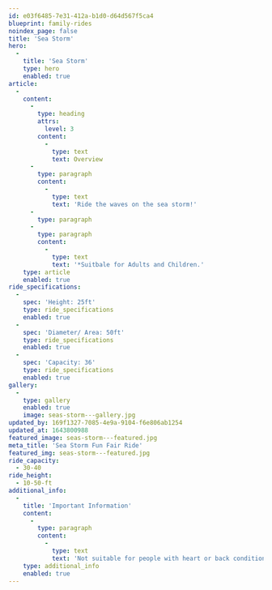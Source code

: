 ```yaml
---
id: e03f6485-7e31-412a-b1d0-d64d567f5ca4
blueprint: family-rides
noindex_page: false
title: 'Sea Storm'
hero:
  -
    title: 'Sea Storm'
    type: hero
    enabled: true
article:
  -
    content:
      -
        type: heading
        attrs:
          level: 3
        content:
          -
            type: text
            text: Overview
      -
        type: paragraph
        content:
          -
            type: text
            text: 'Ride the waves on the sea storm!'
      -
        type: paragraph
      -
        type: paragraph
        content:
          -
            type: text
            text: '*Suitbale for Adults and Children.'
    type: article
    enabled: true
ride_specifications:
  -
    spec: 'Height: 25ft'
    type: ride_specifications
    enabled: true
  -
    spec: 'Diameter/ Area: 50ft'
    type: ride_specifications
    enabled: true
  -
    spec: 'Capacity: 36'
    type: ride_specifications
    enabled: true
gallery:
  -
    type: gallery
    enabled: true
    image: seas-storm---gallery.jpg
updated_by: 169f1327-7085-4e9a-9104-f6e806ab1254
updated_at: 1643800988
featured_image: seas-storm---featured.jpg
meta_title: 'Sea Storm Fun Fair Ride'
featured_img: seas-storm---featured.jpg
ride_capacity:
  - 30-40
ride_height:
  - 10-50-ft
additional_info:
  -
    title: 'Important Information'
    content:
      -
        type: paragraph
        content:
          -
            type: text
            text: 'Not suitable for people with heart or back conditions or of a nervous disposition should avoid riding. Other medical conditions that may preclude riding include pregnancy, recent surgery, broken bones, or neck problems.'
    type: additional_info
    enabled: true
---
```

